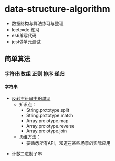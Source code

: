# data-structure-algorithm

- 数据结构与算法练习与整理
- leetcode 练习
- es6编写代码
- jest做单元测试

## 简单算法

### 字符串 数组 正则 排序 递归

#### 字符串

+ [反转字符串中的单词](https://leetcode-cn.com/problems/reverse-words-in-a-string-iii/)
  + 知识点：
    - String.prototype.split
    - String.prototype.match
    - Array.prototype.map
    - Array.prototype.reverse
    - Array.prototype.join
  + 思维方法：
    - 要熟悉所有API，知道在某些场景的实际应用


- 计数二进制子串
